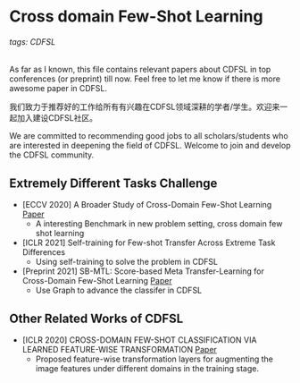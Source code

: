 # Cross domain Few-Shot Learning

###### tags: CDFSL

As far as I known, this file contains relevant papers about CDFSL in top conferences (or preprint) till now. Feel free to let me know if there is more awesome paper in CDFSL.

我们致力于推荐好的工作给所有有兴趣在CDFSL领域深耕的学者/学生。欢迎来一起加入建设CDFSL社区。

We are committed to recommending good jobs to all scholars/students who are interested in deepening the field of CDFSL. Welcome to join and develop the CDFSL community.

## Extremely Different Tasks Challenge
- [ECCV 2020] A Broader Study of Cross-Domain Few-Shot Learning [Paper](https://arxiv.org/abs/1912.07200)
    - A interesting Benchmark in new problem setting, cross domain few shot learning
- [ICLR 2021] Self-training for Few-shot Transfer Across Extreme Task Differences
    - Using self-training to solve the problem in CDFSL
- [Preprint 2021] SB-MTL: Score-based Meta Transfer-Learning for Cross-Domain Few-Shot Learning [Paper](https://arxiv.org/abs/2012.01784)
    - Use Graph to advance the classifer in CDFSL

## Other Related Works of CDFSL

- [ICLR 2020] CROSS-DOMAIN FEW-SHOT CLASSIFICATION VIA LEARNED FEATURE-WISE TRANSFORMATION [Paper](https://arxiv.org/abs/2001.08735)
    - Proposed feature-wise transformation layers for augmenting the image features under different domains in the training stage.

